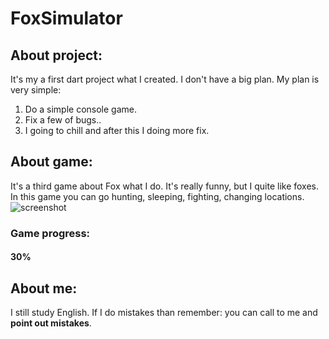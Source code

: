 # FoxSimulator
## About project:
It's my a first dart project what I created. I don't have a big plan.
My plan is very simple:
1. Do a simple console game. 
2. Fix a few of bugs..
3. I going to chill and after this I doing more fix.

## About game:
It's a third game about Fox what I do. It's really funny, but I quite like foxes. In this game you can go hunting, sleeping, fighting, changing locations.
![screenshot](https://i.snipboard.io/BAzY40.jpg)

### Game progress:
#### 30% 

## About me:
I still study English. If I do mistakes than remember: you can call to me and **point out mistakes**.